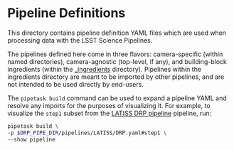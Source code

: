 # Pipeline Definitions

This directory contains pipeline definition YAML files which are used when processing data with the LSST Science Pipelines.

The pipelines defined here come in three flavors: camera-specific (within named directories), camera-agnostic (top-level, if any), and building-block ingredients (within the [\_ingredients](_ingredients) directory).
Pipelines within the ingredients directory are meant to be imported by other pipelines, and are not intended to be used directly by end-users.

The `pipetask build` command can be used to expand a pipeline YAML and resolve any imports for the purposes of visualizing it.
For example, to visualize the `step1` subset from the [LATISS DRP pipeline](https://github.com/lsst/drp_pipe/blob/main/pipelines/LATISS/DRP.yaml) pipeline, run:

```bash
pipetask build \
-p $DRP_PIPE_DIR/pipelines/LATISS/DRP.yaml#step1 \
--show pipeline
```
